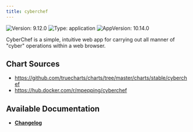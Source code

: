 ```yaml
---
title: cyberchef
---
```


![Version: 9.12.0](https://img.shields.io/badge/Version-9.12.0-informational?style=flat-square) ![Type: application](https://img.shields.io/badge/Type-application-informational?style=flat-square) ![AppVersion: 10.14.0](https://img.shields.io/badge/AppVersion-10.14.0-informational?style=flat-square)

CyberChef is a simple, intuitive web app for carrying out all manner of "cyber" operations within a web browser.

## Chart Sources

- https://github.com/truecharts/charts/tree/master/charts/stable/cyberchef
- https://hub.docker.com/r/mpepping/cyberchef

## Available Documentation

- [**Changelog**](./CHANGELOG.md)
